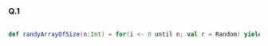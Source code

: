 ### Q.1<br>

```scala

def randyArrayOfSize(n:Int) = for(i <- 0 until n; val r = Random) yield r.nextInt()
 
```
<br>
